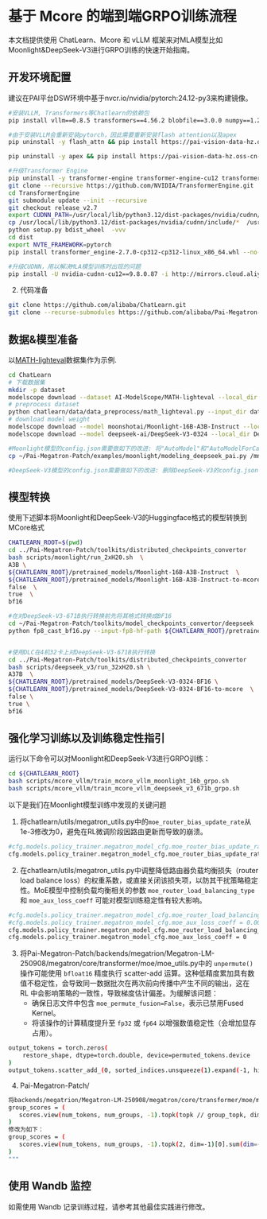 # 基于 Mcore 的端到端GRPO训练流程

本文档提供使用 ChatLearn、Mcore 和 vLLM 框架来对MLA模型比如Moonlight&DeepSeek-V3进行GRPO训练的快速开始指南。

## 开发环境配置
建议在PAI平台DSW环境中基于nvcr.io/nvidia/pytorch:24.12-py3来构建镜像。
```bash
#安装VLLM, Transformers等Chatlearn的依赖包
pip install vllm==0.8.5 transformers==4.56.2 blobfile==3.0.0 numpy==1.26.4 accelerate==1.10.0 wandb==0.19.11 datasets==3.6.0 grpcio==1.71.0 omegaconf==2.3.0  hydra-core==1.3.2 msgspec==0.19.0 mathruler==0.1.0 pylatexenc==2.10 langgraph==0.6.6 ray[default]==2.46.0 -i https://mirrors.aliyun.com/pypi/simple/ 

#由于安装VLLM会重新安装pytorch，因此需要重新安装flash attention以及apex
pip uninstall -y flash_attn && pip install https://pai-vision-data-hz.oss-cn-zhangjiakou.aliyuncs.com/csrc/flash-attention/torch2.6.0-cu12x/flash_attn-2.4.2-cp312-cp312-linux_x86_64.whl --no-cache-dir -i https://mirrors.aliyun.com/pypi/simple/ 

pip uninstall -y apex && pip install https://pai-vision-data-hz.oss-cn-zhangjiakou.aliyuncs.com/csrc/apex/torch2.6.0-cuda12x/apex-0.1-cp312-cp312-linux_x86_64.whl --no-cache-dir -i https://mirrors.aliyun.com/pypi/simple/ 

#升级Transformer Engine
pip uninstall -y transformer-engine transformer-engine-cu12 transformer-engine-torch
git clone --recursive https://github.com/NVIDIA/TransformerEngine.git
cd TransformerEngine
git submodule update --init --recursive
git checkout release_v2.7
export CUDNN_PATH=/usr/local/lib/python3.12/dist-packages/nvidia/cudnn/
cp /usr/local/lib/python3.12/dist-packages/nvidia/cudnn/include/*  /usr/local/cuda/include/
python setup.py bdist_wheel  -vvv
cd dist
export NVTE_FRAMEWORK=pytorch 
pip install transformer_engine-2.7.0-cp312-cp312-linux_x86_64.whl --no-cache-dir -i https://mirrors.aliyun.com/pypi/simple/ --trusted-host mirrors.cloud.aliyuncs.com

#升级CUDNN，用以解决MLA模型训练时出现的问题
pip install -U nvidia-cudnn-cu12==9.8.0.87 -i http://mirrors.cloud.aliyuncs.com/pypi/simple --trusted-host mirrors.cloud.aliyuncs.com

```
2. 代码准备

```bash
git clone https://github.com/alibaba/ChatLearn.git
git clone --recurse-submodules https://github.com/alibaba/Pai-Megatron-Patch.git
```

## 数据&模型准备
以[MATH-lighteval](https://www.modelscope.cn/datasets/AI-ModelScope/MATH-lighteval)数据集作为示例.
```bash
cd ChatLearn
# 下载数据集
mkdir -p dataset
modelscope download --dataset AI-ModelScope/MATH-lighteval --local_dir dataset/MATH-lighteval
# preprocess dataset
python chatlearn/data/data_preprocess/math_lighteval.py --input_dir dataset/MATH-lighteval --local_dir dataset/MATH-lighteval
# download model weight
modelscope download --model moonshotai/Moonlight-16B-A3B-Instruct --local_dir Moonlight-16B-A3B-Instruct
modelscope download --model deepseek-ai/DeepSeek-V3-0324 --local_dir DeepSeek-V3-0324

#Moonlight模型的config.json需要做如下的改进: 将"AutoModel"和"AutoModelForCausalLM"的值分别修改为modeling_deepseek_pai.DeepseekV3Model，modeling_deepseek_pai.DeepseekV3ForCausalLM
cp ~/Pai-Megatron-Patch/examples/moonlight/modeling_deepseek_pai.py /mnt/data/ckpts/huggingface/Moonlight-16B-A3B-Instruct

#DeepSeek-V3模型的config.json需要做如下的改进: 删除DeepSeek-V3的config.json中的quantization_config相关配置

```

## 模型转换
使用下述脚本将Moonlight和DeepSeek-V3的Huggingface格式的模型转换到MCore格式
```bash
CHATLEARN_ROOT=$(pwd)
cd ../Pai-Megatron-Patch/toolkits/distributed_checkpoints_convertor
bash scripts/moonlight/run_2xH20.sh  \
A3B \
${CHATLEARN_ROOT}/pretrained_models/Moonlight-16B-A3B-Instruct  \
${CHATLEARN_ROOT}/pretrained_models/Moonlight-16B-A3B-Instruct-to-mcore \
false  \
true  \
bf16

#在对DeepSeek-V3-671B执行转换前先将其格式转换成BF16
cd ~/Pai-Megatron-Patch/toolkits/model_checkpoints_convertor/deepseek
python fp8_cast_bf16.py --input-fp8-hf-path ${CHATLEARN_ROOT}/pretrained_models/DeepSeek-V3-0324 --output-bf16-hf-path ${CHATLEARN_ROOT}/pretrained_models/DeepSeek-V3-0324-BF16


#使用DLC在4机32卡上对DeepSeek-V3-671B执行转换
cd ../Pai-Megatron-Patch/toolkits/distributed_checkpoints_convertor
bash scripts/deepseek_v3/run_32xH20.sh \
A37B  \
${CHATLEARN_ROOT}/pretrained_models/DeepSeek-V3-0324-BF16 \
${CHATLEARN_ROOT}/pretrained_models/DeepSeek-V3-0324-BF16-to-mcore  \
false \
true \
bf16

```

## 强化学习训练以及训练稳定性指引
运行以下命令可以对Moonlight和DeepSeek-V3进行GRPO训练：

```bash
cd ${CHATLEARN_ROOT}
bash scripts/mcore_vllm/train_mcore_vllm_moonlight_16b_grpo.sh
bash scripts/mcore_vllm/train_mcore_vllm_deepseek_v3_671b_grpo.sh
```

以下是我们在Moonlight模型训练中发现的关键问题

1. 将chatlearn/utils/megatron_utils.py中的`moe_router_bias_update_rate`从1e-3修改为0，避免在RL微调阶段因路由更新而导致的崩溃。
```bash 
#cfg.models.policy_trainer.megatron_model_cfg.moe_router_bias_update_rate =1e-3
cfg.models.policy_trainer.megatron_model_cfg.moe_router_bias_update_rate = 0.0
```

2. 在chatlearn/utils/megatron_utils.py中调整降低路由器负载均衡损失（router load balance loss）的权重系数，或直接关闭该损失项，以防其干扰策略稳定性。MoE模型中控制负载均衡相关的参数 `moe_router_load_balancing_type` 和 `moe_aux_loss_coeff` 可能对模型训练稳定性有较大影响。
```bash
#cfg.models.policy_trainer.megatron_model_cfg.moe_router_load_balancing_type = "seq_aux_loss"
#cfg.models.policy_trainer.megatron_model_cfg.moe_aux_loss_coeff = 0.001
cfg.models.policy_trainer.megatron_model_cfg.moe_router_load_balancing_type = "none"
cfg.models.policy_trainer.megatron_model_cfg.moe_aux_loss_coeff = 0
```

3. 将Pai-Megatron-Patch/backends/megatrion/Megatron-LM-250908/megatron/core/transformer/moe/moe_utils.py中的 `unpermute()` 操作可能使用 `bfloat16` 精度执行 scatter-add 运算。这种低精度累加具有数值不稳定性，会导致同一数据批次在两次前向传播中产生不同的输出，这在 RL 中会影响策略的一致性，导致梯度估计偏差。为缓解该问题：
   + 确保日志文件中包含 `moe_permute_fusion=False`，表示已禁用Fused Kernel。
   + 将该操作的计算精度提升至 `fp32` 或 `fp64` 以增强数值稳定性（会增加显存占用）。

```bash
output_tokens = torch.zeros(
    restore_shape, dtype=torch.double, device=permuted_tokens.device
)
output_tokens.scatter_add_(0, sorted_indices.unsqueeze(1).expand(-1, hidden), permuted_tokens.double())
```

4. Pai-Megatron-Patch/
```bash
将backends/megatrion/Megatron-LM-250908/megatron/core/transformer/moe/moe_utils.py中的
group_scores = (
   scores.view(num_tokens, num_groups, -1).topk(topk // group_topk, dim=-1)[0].sum(dim=-1)
)
修改为如下：
group_scores = (
   scores.view(num_tokens, num_groups, -1).topk(2, dim=-1)[0].sum(dim=-1)
)
"""
```

## 使用 Wandb 监控
如需使用 Wandb 记录训练过程，请参考其他最佳实践进行修改。
